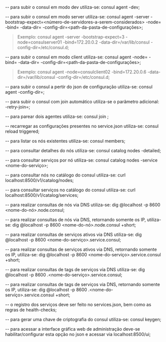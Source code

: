 -- para subir o consul em modo dev utiliza-se: consul agent -dev;

-- para subir o consul em modo server utiliza-se: consul agent -server -bootstrap-expect=<número-de-servidores-a-serem-considerados> -node=<hostname> -bind=<ip-do-host> -data-dir=<path-da-pasta-de-dados> -config-dir=<path-da-pasta-de-configurações>;

> Exemplo: consul agent -server -bootstrap-expect=3 -node=consulserver01 -bind=172.20.0.2 -data-dir=/var/lib/consul -config-dir=/etc/consul.d;

-- para subir o consul em modo client utiliza-se: consul agent -node=<hostname> -bind=<ip-do-host> -data-dir=<path-da-pasta-de-dados> -config-dir=<path-da-pasta-de-configurações>;

> Exemplo: consul agent -node=consulclient02 -bind=172.20.0.6 -data-dir=/var/lib/consul -config-dir=/etc/consul.d;

-- para subir o consul a pertir do json de configuração utiliza-se: consul agent -config-dir=<path-da-pasta-do-arquivo-json>;

-- para subir o consul com join automático utiliza-se o parâmetro adicional: -retry-join=<ip-do-consul-server>;

-- para parear dois agentes utiliza-se: consul join <ip-do-agente-remoto>;

-- recarregar as configurações presentes no service.json utiliza-se: consul reload triggered;

-- para listar os nós existentes utiliza-se: consul members;

-- para consultar detalhes do nós utiliza-se: consul catalog nodes -detailed;

-- para consultar serviços por nó utiliza-se: consul catalog nodes -service <nome-do-serviço>;

-- para consultar nós no catálogo do consul utiliza-se: curl localhost:8500/v1/catalog/nodes;

-- para consultar serviços no catálogo do consul utiliza-se: curl localhost:8500/v1/catalog/services;

-- para realizar consultas de nós via DNS utiliza-se: dig @localhost -p 8600 <nome-do-nó>.node.consul;

-- para realizar consultas de nós via DNS, retornando somente os IP, utiliza-se: dig @localhost -p 8600 <nome-do-nó>.node.consul +short;

-- para realizar consultas de serviços ativos via DNS utiliza-se: dig @localhost -p 8600 <nome-do-serviço>.service.consul;

-- para realizar consultas de serviços ativos via DNS, retornando somente os IP, utiliza-se: dig @localhost -p 8600 <nome-do-serviço>.service.consul +short;

-- para realizar consultas de tags de serviços via DNS utiliza-se: dig @localhost -p 8600 <nome-da-tag>.<nome-do-serviço>.service.consul;

-- para realizar consultas de tags de serviços via DNS, retornando somente os IP, utiliza-se: dig @localhost -p 8600 <nome-da-tag>.<nome-do-serviço>.service.consul +short;

-- o registro dos serviços deve ser feito no services.json, bem como as regras de health-checks;

-- para gerar uma chave de criptografia do consul utiliza-se: consul keygen;

-- para acessar a interface gráfica web de administração deve-se habilitar/configurar esta opção no json e acessar via localhost:8500/ui;
